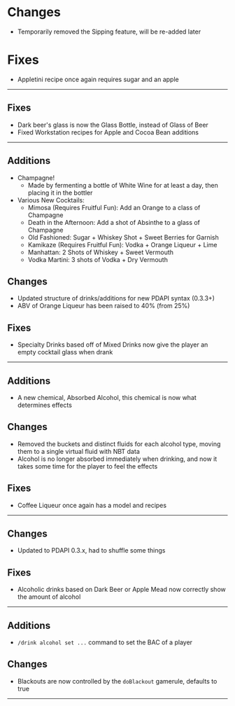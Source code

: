 
# Changes
- Temporarily removed the Sipping feature, will be re-added later

# Fixes
- Appletini recipe once again requires sugar and an apple

---

## Fixes
- Dark beer's glass is now the Glass Bottle, instead of Glass of Beer
- Fixed Workstation recipes for Apple and Cocoa Bean additions

---

## Additions
- Champagne!
  - Made by fermenting a bottle of White Wine for at least a day, then placing it in the bottler
- Various New Cocktails:
  - Mimosa (Requires Fruitful Fun): Add an Orange to a class of Champagne
  - Death in the Afternoon: Add a shot of Absinthe to a glass of Champagne
  - Old Fashioned: Sugar + Whiskey Shot + Sweet Berries for Garnish
  - Kamikaze (Requires Fruitful Fun): Vodka + Orange Liqueur + Lime
  - Manhattan: 2 Shots of Whiskey + Sweet Vermouth
  - Vodka Martini: 3 shots of Vodka + Dry Vermouth

## Changes
- Updated structure of drinks/additions for new PDAPI syntax (0.3.3+)
- ABV of Orange Liqueur has been raised to 40% (from 25%)

## Fixes
- Specialty Drinks based off of Mixed Drinks now give the player an empty cocktail glass when drank

---

## Additions
- A new chemical, Absorbed Alcohol, this chemical is now what determines effects

## Changes
- Removed the buckets and distinct fluids for each alcohol type, moving them to a single virtual fluid with NBT data
- Alcohol is no longer absorbed immediately when drinking, and now it takes some time for the player to feel the effects

## Fixes
- Coffee Liqueur once again has a model and recipes

---

## Changes
- Updated to PDAPI 0.3.x, had to shuffle some things

## Fixes
- Alcoholic drinks based on Dark Beer or Apple Mead now correctly show the amount of alcohol

---

## Additions
- `/drink alcohol set ...` command to set the BAC of a player

## Changes
- Blackouts are now controlled by the `doBlackout` gamerule, defaults to true

---